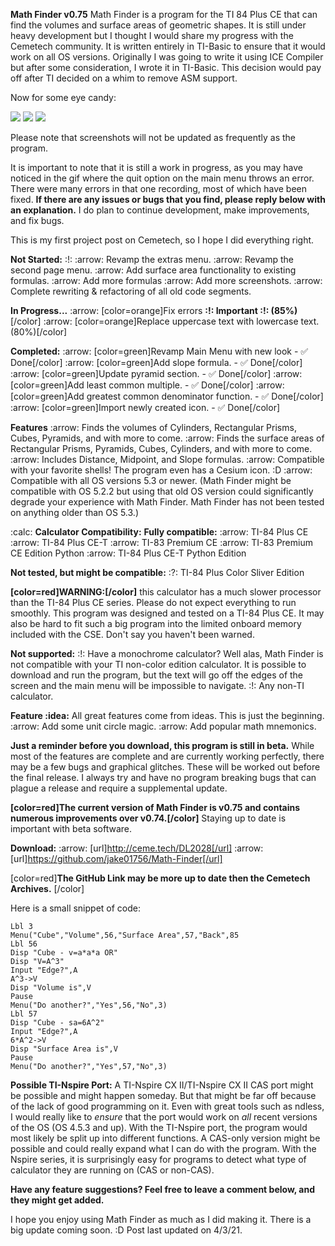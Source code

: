 **Math Finder v0.75**
Math Finder is a program for the TI 84 Plus CE that can find the volumes and surface areas of geometric shapes. It is still under heavy development but I thought I would share my progress with the Cemetech community. It is written entirely in TI-Basic to ensure that it would work on all OS versions. Originally I was going to write it using ICE Compiler but after some consideration, I wrote it in TI-Basic. This decision would pay off after TI decided on a whim to remove ASM support.

Now for some eye candy:

![](https://i.imgur.com/IWB4n1Z.png) ![](https://i.imgur.com/k1ypOto.png) ![](https://i.imgur.com/GDTZtM6.png)


Please note that screenshots will not be updated as frequently as the program.

It is important to note that it is still a work in progress, as you may have noticed in the gif where the quit option on the main menu throws an error. There were many errors in that one recording, most of which have been fixed. **If there are any issues or bugs that you find, please reply below with an explanation.** I do plan to continue development, make improvements, and fix bugs.

This is my first project post on Cemetech, so I hope I did everything right.

**Not Started:** :!: 
:arrow: Revamp the extras menu.
:arrow: Revamp the second page menu.
:arrow: Add surface area functionality to existing formulas.
:arrow: Add more formulas
:arrow: Add more screenshots.
:arrow: Complete rewriting & refactoring of all old code segments.

**In Progress...**
:arrow: [color=orange]Fix errors  **:!: Important :!: (85%)**[/color]
:arrow: [color=orange]Replace uppercase text with lowercase text. (80%)[/color]

**Completed:**
:arrow: [color=green]Revamp Main Menu with new look - ✅ Done[/color]
:arrow: [color=green]Add slope formula. - ✅ Done[/color]
:arrow: [color=green]Update pyramid section. - ✅ Done[/color]
:arrow: [color=green]Add least common multiple. - ✅ Done[/color]
:arrow: [color=green]Add greatest common denominator function. - ✅ Done[/color]
:arrow: [color=green]Import newly created icon. - ✅ Done[/color]

**Features**
:arrow: Finds the volumes of Cylinders, Rectangular Prisms, Cubes, Pyramids, and with more to come.
:arrow: Finds the surface areas of Rectangular Prisms, Pyramids, Cubes, Cylinders, and with more to come.
:arrow: Includes Distance, Midpoint, and Slope formulas.
:arrow: Compatible with your favorite shells! The program even has a Cesium icon. :D
:arrow: Compatible with all OS versions 5.3 or newer. (Math Finder might be compatible with OS 5.2.2 but using that old OS version could significantly degrade your experience with Math Finder. Math Finder has not been tested on anything older than OS 5.3.)

:calc:
**Calculator Compatibility:**
**Fully compatible:**
:arrow: TI-84 Plus CE
:arrow: TI-84 Plus CE-T
:arrow: TI-83 Premium CE
:arrow: TI-83 Premium CE Edition Python
:arrow: TI-84 Plus CE-T Python Edition

**Not tested, but might be compatible:**
:?:  TI-84 Plus Color Sliver Edition 

**[color=red]WARNING:[/color]** this calculator has a much slower processor than the TI-84 Plus CE series. Please do not expect everything to run smoothly. This program was designed and tested on a TI-84 Plus CE. It may also be hard to fit such a big program into the limited onboard memory included with the CSE. Don't say you haven't been warned.

**Not supported:**
:!: Have a monochrome calculator? Well alas, Math Finder is not compatible with your TI non-color edition calculator. It is possible to download and run the program, but the text will go off the edges of the screen and the main menu will be impossible to navigate.
:!: Any non-TI calculator.

**Feature :idea:**
All great features come from ideas. This is just the beginning.
:arrow: Add some unit circle magic.
:arrow: Add popular math mnemonics.

**Just a reminder before you download, this program is still in beta.**
While most of the features are complete and are currently working perfectly, there may be a few bugs and graphical glitches. These will be worked out before the final release. I always try and have no program breaking bugs that can plague a release and require a supplemental update.

**[color=red]The current version of Math Finder is v0.75 and contains numerous improvements over v0.74.[/color]** 
Staying up to date is important with beta software.

**Download:**
 :arrow: [url]http://ceme.tech/DL2028[/url]
:arrow: [url]https://github.com/jake01756/Math-Finder[/url]

[color=red]**The GitHub Link may be more up to date then the Cemetech Archives.**
[/color]

Here is a small snippet of code:

```
Lbl 3
Menu("Cube","Volume",56,"Surface Area",57,"Back",85
Lbl 56
Disp "Cube - v=a*a*a OR"
Disp "V=A^3"
Input "Edge?",A
A^3->V
Disp "Volume is",V
Pause 
Menu("Do another?","Yes",56,"No",3)
Lbl 57
Disp "Cube - sa=6A^2"
Input "Edge?",A
6*A^2->V
Disp "Surface Area is",V
Pause 
Menu("Do another?","Yes",57,"No",3)
```


**Possible TI-Nspire Port:**
A TI-Nspire CX II/TI-Nspire CX II CAS port might be possible and might happen someday. But that might be far off because of the lack of good programming on it. Even with great tools such as ndless, I would really like to *ensure* that the port would work on *all* recent versions of the OS (OS 4.5.3 and up). With the TI-Nspire port, the program would most likely be split up into different functions. A CAS-only version might be possible and could really expand what I can do with the program. With the Nspire series, it is surprisingly easy for programs to detect what type of calculator they are running on (CAS or non-CAS).

**Have any feature suggestions? Feel free to leave a comment below, and they might get added.**

I hope you enjoy using Math Finder as much as I did making it. There is a big update coming soon. :D 
Post last updated on 4/3/21.

